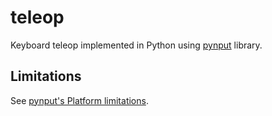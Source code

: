 # teleop

Keyboard teleop implemented in Python using [pynput](https://pynput.readthedocs.io/en/latest/index.html) library.


## Limitations

See [pynput's Platform limitations](https://pynput.readthedocs.io/en/latest/limitations.html).
